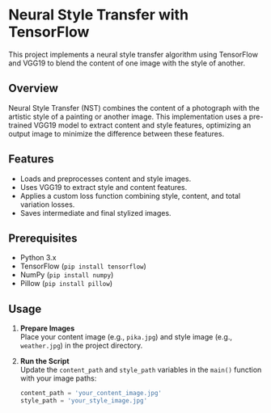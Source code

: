 # Neural Style Transfer with TensorFlow

This project implements a neural style transfer algorithm using TensorFlow and VGG19 to blend the content of one image with the style of another.

## Overview
Neural Style Transfer (NST) combines the content of a photograph with the artistic style of a painting or another image. This implementation uses a pre-trained VGG19 model to extract content and style features, optimizing an output image to minimize the difference between these features.

## Features
- Loads and preprocesses content and style images.
- Uses VGG19 to extract style and content features.
- Applies a custom loss function combining style, content, and total variation losses.
- Saves intermediate and final stylized images.

## Prerequisites
- Python 3.x
- TensorFlow (`pip install tensorflow`)
- NumPy (`pip install numpy`)
- Pillow (`pip install pillow`)

## Usage
1. **Prepare Images**  
   Place your content image (e.g., `pika.jpg`) and style image (e.g., `weather.jpg`) in the project directory.

2. **Run the Script**  
   Update the `content_path` and `style_path` variables in the `main()` function with your image paths:
   ```python
   content_path = 'your_content_image.jpg'
   style_path = 'your_style_image.jpg'